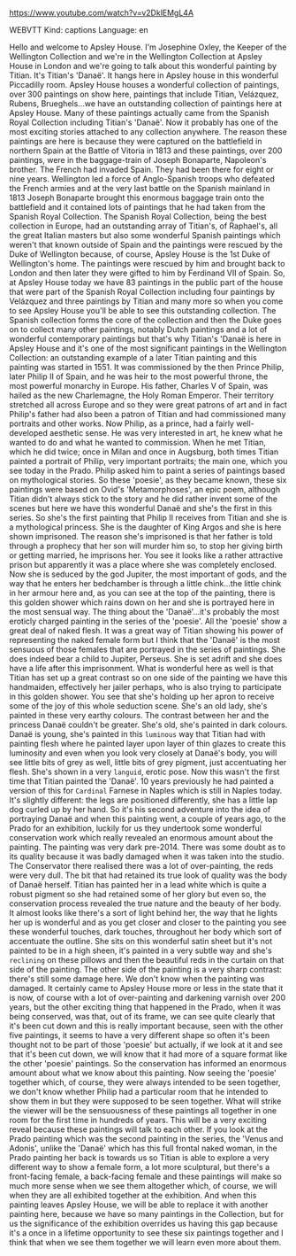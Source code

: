 https://www.youtube.com/watch?v=v2DklEMgL4A

WEBVTT Kind: captions Language: en 

Hello and welcome to Apsley House. I'm Josephine Oxley, the Keeper of the Wellington Collection and we're in the Wellington Collection at Apsley House in London and we're going to talk about this wonderful painting by Titian. It's Titian's 'Danaë'. It hangs here in Apsley house in this wonderful Piccadilly room. Apsley House houses a wonderful collection of paintings, over 300 paintings on show here, paintings that include Titian, Velázquez, Rubens, Brueghels...we have an outstanding collection of paintings here at Apsley House. Many of these paintings actually came from the Spanish Royal Collection including Titian's 'Danaë'. Now it probably has one of the most exciting stories attached to any collection anywhere. The reason these paintings are here is because they were captured on the battlefield in northern Spain at the Battle of Vitoria in 1813 and these paintings, over 200 paintings, were in the baggage-train of Joseph Bonaparte, Napoleon's brother. The French had invaded Spain. They had been there for eight or nine years. Wellington led a force of Anglo-Spanish troops who defeated the French armies and at the very last battle on the Spanish mainland in 1813 Joseph Bonaparte brought this enormous baggage train onto the battlefield and it contained lots of paintings that he had taken from the Spanish Royal Collection. The Spanish Royal Collection, being the best collection in Europe, had an outstanding array of Titian's, of Raphael's, all the great Italian masters but also some wonderful Spanish paintings which weren't that known outside of Spain and the paintings were rescued by the Duke of Wellington because, of course, Apsley House is the 1st Duke of Wellington's home. The paintings were rescued by him and brought back to London and then later they were gifted to him by Ferdinand VII of Spain. So, at Apsley House today we have 83 paintings in the public part of the house that were part of the Spanish Royal Collection including four paintings by Velázquez and three paintings by Titian and many more so when you come to see Apsley House you'll be able to see this outstanding collection. The Spanish collection forms the core of the collection and then the Duke goes on to collect many other paintings, notably Dutch paintings and a lot of wonderful contemporary paintings but that's why Titian's 'Danaë is here in Apsley House and it's one of the most significant paintings in the Wellington Collection: an outstanding example of a later Titian painting and this painting was started in 1551. It was commissioned by the then Prince Philip, later Philip II of Spain, and he was heir to the most powerful throne, the most powerful monarchy in Europe. His father, Charles V of Spain, was hailed as the new Charlemagne, the Holy Roman Emperor. Their territory stretched all across Europe and so they were great patrons of art and in fact Philip's father had also been a patron of Titian and had commissioned many portraits and other works. Now Philip, as a prince, had a fairly well-developed aesthetic sense. He was very interested in art, he knew what he wanted to do and what he wanted to commission. When he met Titian, which he did twice; once in Milan and once in Augsburg, both times Titian painted a portrait of Philip, very important portraits; the main one, which you see today in the Prado. Philip asked him to paint a series of paintings based on mythological stories. So these 'poesie', as they became known, these six paintings were based on Ovid's 'Metamorphoses', an epic poem, although Titian didn't always stick to the story and he did rather invent some of the scenes but here we have this wonderful Danaë and she's the first in this series. So she's the first painting that Philip II receives from Titian and she is a mythological princess. She is the daughter of King Argos and she is here shown imprisoned. The reason she's imprisoned is that her father is told through a prophecy that her son will murder him so, to stop her giving birth or getting married, he imprisons her. You see it looks like a rather attractive prison but apparently it was a place where she was completely enclosed. Now she is seduced by the god Jupiter, the most important of gods, and the way that he enters her bedchamber is through a little chink...the little chink in her armour here and, as you can see at the top of the painting, there is this golden shower which rains down on her and she is portrayed here in the most sensual way. The thing about the 'Danaë'...it's probably the most eroticly charged painting in the series of the 'poesie'. All the 'poesie' show a great deal of naked flesh. It was a great way of Titian showing his power of representing the naked female form but I think that the 'Danaë' is the most sensuous of those females that are portrayed in the series of paintings. She does indeed bear a child to Jupiter, Perseus. She is set adrift and she does have a life after this imprisonment. What is wonderful here as well is that Titian has set up a great contrast so on one side of the painting we have this handmaiden, effectively her jailer perhaps, who is also trying to participate in this golden shower. You see that she's holding up her apron to receive some of the joy of this whole seduction scene. She's an old lady, she's painted in these very earthy colours. The contrast between her and the princess Danaë couldn't be greater. She's old, she's painted in dark colours. Danaë is young, she's painted in this `luminous` way that Titian had with painting flesh where he painted layer upon layer of thin glazes to create this luminosity and even when you look very closely at Danaë's body, you will see little bits of grey as well, little bits of grey pigment, just accentuating her flesh. She's shown in a very `languid`, erotic pose. Now this wasn't the first time that Titian painted the 'Danaë'. 10 years previously he had painted a version of this for `Cardinal` Farnese in Naples which is still in Naples today. It's slightly different: the legs are positioned differently, she has a little lap dog curled up by her hand. So it's his second adventure into the idea of portraying Danaë and when this painting went, a couple of years ago, to the Prado for an exhibition, luckily for us they undertook some wonderful conservation work which really revealed an enormous amount about the painting. The painting was very dark pre-2014. There was some doubt as to its quality because it was badly damaged when it was taken into the studio. The Conservator there realised there was a lot of over-painting, the reds were very dull. The bit that had retained its true look of quality was the body of Danaë herself. Titian has painted her in a lead white which is quite a robust pigment so she had retained some of her glory but even so, the conservation process revealed the true nature and the beauty of her body. It almost looks like there's a sort of light behind her, the way that he lights her up is wonderful and as you get closer and closer to the painting you see these wonderful touches, dark touches, throughout her body which sort of accentuate the outline. She sits on this wonderful satin sheet but it's not painted to be in a high sheen, it's painted in a very subtle way and she's `reclining` on these pillows and then the beautiful reds in the curtain on that side of the painting. The other side of the painting is a very sharp contrast: there's still some damage here. We don't know when the painting was damaged. It certainly came to Apsley House more or less in the state that it is now, of course with a lot of over-painting and darkening varnish over 200 years, but the other exciting thing that happened in the Prado, when it was being conserved, was that, out of its frame, we can see quite clearly that it's been cut down and this is really important because, seen with the other five paintings, it seems to have a very different shape so often it's been thought not to be part of those 'poesie' but actually, if we look at it and see that it's been cut down, we will know that it had more of a square format like the other 'poesie' paintings. So the conservation has informed an enormous amount about what we know about this painting. Now seeing the 'poesie' together which, of course, they were always intended to be seen together, we don't know whether Philip had a particular room that he intended to show them in but they were supposed to be seen together. What will strike the viewer will be the sensuousness of these paintings all together in one room for the first time in hundreds of years. This will be a very exciting reveal because these paintings will talk to each other. If you look at the Prado painting which was the second painting in the series, the 'Venus and Adonis', unlike the 'Danaë' which has this full frontal naked woman, in the Prado painting her back is towards us so Titian is able to explore a very different way to show a female form, a lot more sculptural, but there's a front-facing female, a back-facing female and these paintings will make so much more sense when we see them altogether which, of course, we will when they are all exhibited together at the exhibition. And when this painting leaves Apsley House, we will be able to replace it with another painting here, because we have so many paintings in the Collection, but for us the significance of the exhibition overrides us having this gap because it's a once in a lifetime opportunity to see these six paintings together and I think that when we see them together we will learn even more about them. 